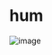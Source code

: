 # hum

![image](https://user-images.githubusercontent.com/32282846/140243537-940ce1bc-4fda-4f5a-bfaf-8fceb231e8ae.png)
